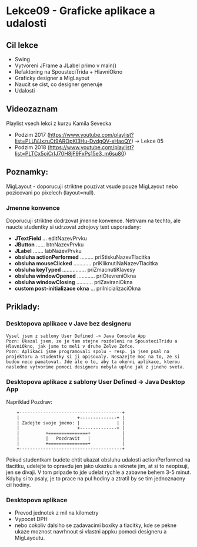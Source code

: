 Lekce09 - Graficke aplikace a udalosti
======================================

Cil lekce
---------

- Swing
- Vytvoreni JFrame a JLabel primo v main()
- Refaktoring na SpousteciTrida + HlavniOkno
- Graficky designer a MigLayout
- Naucit se cist, co designer generuje
- Udalosti


Videozaznam
-----------

Playlist vsech lekci z kurzu Kamila Sevecka
*   Podzim 2017 (https://www.youtube.com/playlist?list=PLUVJxzuCt9AROpKl3Hu-DvdgQV-xHaoQY) -> Lekce 05
*   Podzim 2018 (https://www.youtube.com/playlist?list=PLTCx5oiCrIJ70H8jF9FxPs15e3_m6su80)


Poznamky:
--------
MigLayout - doporucuji striktne pouzivat vsude pouze MigLayout nebo pozicovani po pixelech (layout=null).

### Jmenne konvence
Doporucuji striktne dodrzovat jmenne konvence. Netrvam na techto, ale naucte studentky si udrzovat zdrojovy text usporadany:

- **JTextField** ... editNazevPrvku
- **JButton** ...... btnNazevPrvku
- **JLabel** ....... labNazevPrvku
- **obsluha actionPerformed** ......... priStiskuNazevTlacitka
- **obsluha mouseClicked** ............ priKliknutiNaNazevTlacitka
- **obsluha keyTyped** ................ priZmacnutiKlavesy
- **obsluha windowOpened** ............ priOtevreniOkna
- **obsluha windowClosing** ........... priZaviraniOkna
- **custom post-initializace okna** ... priInicializaciOkna


Priklady:
--------
### Desktopova aplikace v Jave bez designeru
    Vysel jsem z sablony User Defined -> Java Console App
    Pozn: Ukazal jsem, ze je tam stejne rozdeleni na SpousteciTridu a HlavniOkno, jak jsme to meli v druhe Zelve Zofce.
    Pozn: Aplikaci jsme programovali spolu - resp. ja jsem psal na projektoru a studentky si ji opisovaly. Nesazejte moc na to, ze si budou neco pamatovat. Jde ale o to, aby ta okenni aplikace, kterou nasledne vytvorime pomoci designeru nebyla uplne jak z jineho sveta.


### Desktopova aplikace z sablony User Defined -> Java Desktop App

Napriklad Pozdrav:
```
    +---------------------------------------+
    |                      +--------------+ |
    | Zadejte svoje jmeno: |              | |
    |                      +--------------+ |
    |          +===============+            |
    |          |   Pozdravit   |            |
    |          +===============+            |
    +---------------------------------------+
```
Pokud studentkam budete chtit ukazat obsluhu udalosti actionPerformed na tlacitku, udelejte to opravdu jen jako ukazku a reknete jim, at si to neopisuji, jen se divaji. V tom pripade to jde udelat rychle a zabavne behem 3-5 minut. Kdyby si to psaly, je to prace na pul hodiny a ztratil by se tim jednoznacny cil hodiny.

### Desktopova aplikace
-  Prevod jednotek z mil na kilometry
-  Vypocet DPH
-  nebo cokoliv dalsiho se zadavacimi boxiky a tlacitky, kde se pekne ukaze moznost navrhnout si vlastni appku pomoci designeru a MigLayoutu.
